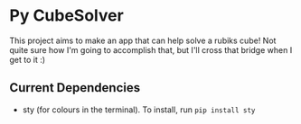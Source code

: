 # Py CubeSolver
This project aims to make an app that can help solve a rubiks cube! Not quite sure how I'm going to accomplish that, but I'll cross that bridge when I get to it :)
## Current Dependencies
- sty (for colours in the terminal). To install, run `pip install sty`
